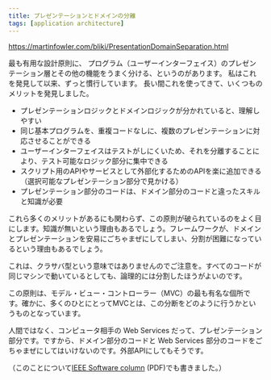 ```yaml
---
title: プレゼンテーションとドメインの分離
tags: [application architecture]
---
```


https://martinfowler.com/bliki/PresentationDomainSeparation.html

最も有用な設計原則に、
プログラム（ユーザーインターフェイス）のプレゼンテーション層とその他の機能をうまく分ける、というのがあります。
私はこれを発見して以来、ずっと慣行しています。
長い間これを使ってきて、いくつものメリットを発見しました。

* プレゼンテーションロジックとドメインロジックが分かれていると、理解しやすい
* 同じ基本プログラムを、重複コードなしに、複数のプレゼンテーションに対応させることができる
* ユーザーインターフェイスはテストがしにくいため、それを分離することにより、テスト可能なロジック部分に集中できる
* スクリプト用のAPIやサービスとして外部化するためのAPIを楽に追加できる（選択可能なプレゼンテーション部分で見かける）
* プレゼンテーション部分のコードは、ドメイン部分のコードと違ったスキルと知識が必要

これら多くのメリットがあるにも関わらず、この原則が破られているのをよく目にします。知識が無いという理由もあるでしょう。フレームワークが、ドメインとプレゼンテーションを安易にごちゃまぜにしてしまい、分割が困難になっているという理由もあるでしょう。

これは、クラサバ型という意味ではありませんのでご注意を。すべてのコードが同じマシンで動いているとしても、論理的には分割したほうがよいのです。

この原則は、モデル・ビュー・コントローラー（MVC）の最も有名な個所です。確かに、多くのひとにとってMVCとは、この分断をどのように行うかというものとなっています。

人間ではなく、コンピュータ相手の Web Services だって、プレゼンテーション部分です。ですから、ドメイン部分のコードと Web Services 部分のコードをごちゃまぜにしてはいけないのです。外部APIにしてもそうです。

（このことについて[IEEE Software column](https://martinfowler.com/ieeeSoftware/separation.pdf) (PDF)でも書きました。）
